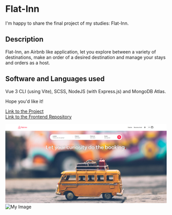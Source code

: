 # Flat-Inn

I'm happy to share the final project of my studies: Flat-Inn.

## Description

Flat-Inn, an Airbnb like application, let you explore between a variety of destinations, make an order of a desired destination and manage your stays and orders as a host.

## Software and Languages used

Vue 3 CLI (using Vite), SCSS, NodeJS (with Express.js) and MongoDB Atlas.

Hope you'd like it!

<a href="https://flatinn.onrender.com" target="blank">Link to the Project</a>
</br>
<a href="https://github.com/barakz13/flatinn-frontend">Link to the Frontend Repository</a>

![My Image](flatfull.png)
![My Image](fimobile.jpeg)
